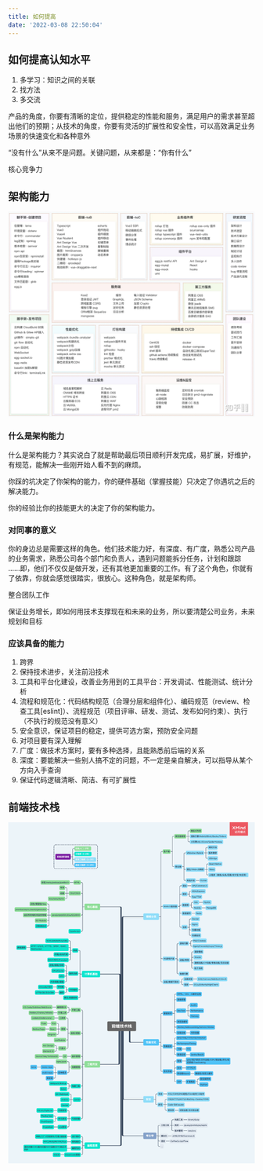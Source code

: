 ```yaml
---
title: 如何提高
date: '2022-03-08 22:50:04'
---
```


## 如何提高认知水平

1. 多学习：知识之间的关联
2. 找方法
3. 多交流

产品的角度，你要有清晰的定位，提供稳定的性能和服务，满足用户的需求甚至超出他们的预期；从技术的角度，你要有灵活的扩展性和安全性，可以高效满足业务场景的快速变化和各种意外

“没有什么”从来不是问题。关键问题，从来都是：“你有什么”

核心竞争力

## 架构能力

![架构能力](/images/架构能力.jpg)

### 什么是架构能力

什么是架构能力？其实说白了就是帮助最后项目顺利开发完成，易扩展，好维护，有规范，能解决一些刚开始人看不到的麻烦。

你踩的坑决定了你架构的能力，你的硬件基础（掌握技能）只决定了你遇坑之后的解决能力。

你的经验比你的技能更大的决定了你的架构能力。

### 对同事的意义

你的身边总是需要这样的角色。他们技术能力好，有深度、有广度，熟悉公司产品的业务需求，熟悉公司各个部门和负责人，遇到问题能拆分任务，计划和跟踪 ……即，他们不仅仅是做开发，还有其他更加重要的工作。有了这个角色，你就有了依靠，你就会感觉很踏实，很放心。这种角色，就是架构师。

整合团队工作

保证业务增长，即如何用技术支撑现在和未来的业务，所以要清楚公司业务，未来规划和目标

### 应该具备的能力

1. 跨界
2. 保持技术进步，关注前沿技术
3. 工具和平台化建设，改善业务用到的工具平台：开发调试、性能测试、统计分析
4. 流程和规范化：代码结构规范（合理分层和组件化）、编码规范（review、检查工具[eslint]）、流程规范（项目评审、研发、测试、发布如何约束）、执行（不执行的规范没有意义）
5. 安全意识，保证项目的稳定，提供可选方案，预防安全问题
6. 对项目要有深入理解
7. 广度：做技术方案时，要有多种选择，且能熟悉前后端的关系
8. 深度：要能解决一些别人搞不定的问题，不一定是亲自解决，可以指导从某个方向入手查询
9. 保证代码逻辑清晰、简洁、有可扩展性

## 前端技术栈

![前端技术栈](/images/前端技术栈.png)
